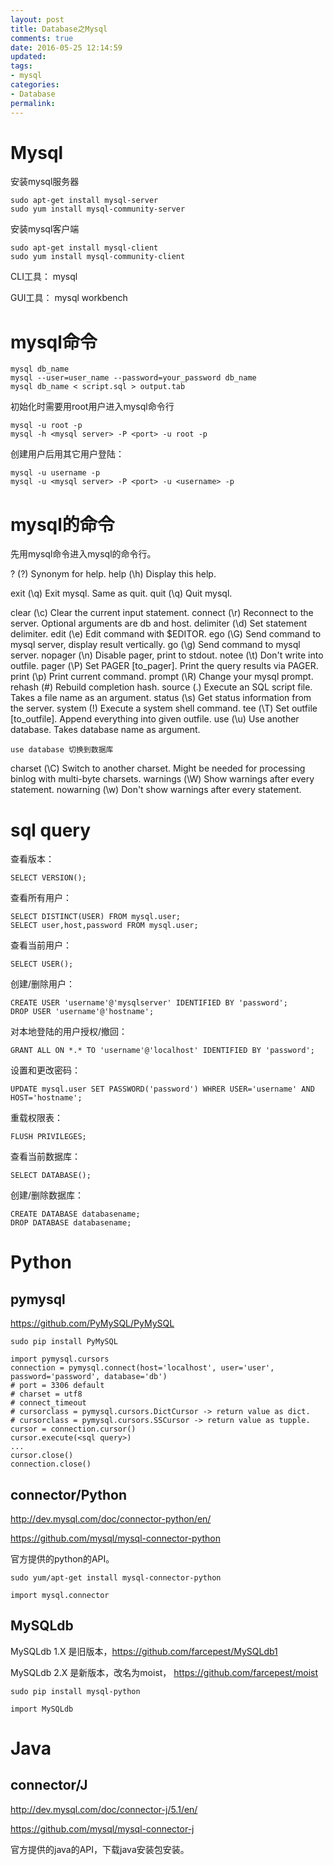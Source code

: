 ```yaml
---
layout: post
title: Database之Mysql
comments: true
date: 2016-05-25 12:14:59
updated:
tags:
- mysql
categories:
- Database
permalink:
---
```


# Mysql

安装mysql服务器

    sudo apt-get install mysql-server
    sudo yum install mysql-community-server

安装mysql客户端

    sudo apt-get install mysql-client
    sudo yum install mysql-community-client

CLI工具： mysql

GUI工具： mysql workbench

# mysql命令

    mysql db_name
    mysql --user=user_name --password=your_password db_name
    mysql db_name < script.sql > output.tab

初始化时需要用root用户进入mysql命令行

    mysql -u root -p
    mysql -h <mysql server> -P <port> -u root -p

创建用户后用其它用户登陆：

    mysql -u username -p
    mysql -u <mysql server> -P <port> -u <username> -p

# mysql的命令

先用mysql命令进入mysql的命令行。

?         (\?) Synonym for help.
help      (\h) Display this help.

exit      (\q) Exit mysql. Same as quit.
quit      (\q) Quit mysql.

clear     (\c) Clear the current input statement.
connect   (\r) Reconnect to the server. Optional arguments are db and host.
delimiter (\d) Set statement delimiter.
edit      (\e) Edit command with \$EDITOR.
ego       (\G) Send command to mysql server, display result vertically.
go        (\g) Send command to mysql server.
nopager   (\n) Disable pager, print to stdout.
notee     (\t) Don't write into outfile.
pager     (\P) Set PAGER [to_pager]. Print the query results via PAGER.
print     (\p) Print current command.
prompt    (\R) Change your mysql prompt.
rehash    (\#) Rebuild completion hash.
source    (\.) Execute an SQL script file. Takes a file name as an argument.
status    (\s) Get status information from the server.
system    (\!) Execute a system shell command.
tee       (\T) Set outfile [to_outfile]. Append everything into given outfile.
use       (\u) Use another database. Takes database name as argument.

    use database 切换到数据库

charset   (\C) Switch to another charset. Might be needed for processing binlog with multi-byte charsets.
warnings  (\W) Show warnings after every statement.
nowarning (\w) Don't show warnings after every statement.

# sql query

查看版本：

    SELECT VERSION();

查看所有用户：

    SELECT DISTINCT(USER) FROM mysql.user;
    SELECT user,host,password FROM mysql.user;

查看当前用户：

    SELECT USER();

创建/删除用户：

    CREATE USER 'username'@'mysqlserver' IDENTIFIED BY 'password';
    DROP USER 'username'@'hostname';

对本地登陆的用户授权/撤回：

    GRANT ALL ON *.* TO 'username'@'localhost' IDENTIFIED BY 'password';

设置和更改密码：

    UPDATE mysql.user SET PASSWORD('password') WHRER USER='username' AND HOST='hostname';

重载权限表：

    FLUSH PRIVILEGES;

查看当前数据库：

    SELECT DATABASE();

创建/删除数据库：

    CREATE DATABASE databasename;
    DROP DATABASE databasename;

# Python

## pymysql

<https://github.com/PyMySQL/PyMySQL>

    sudo pip install PyMySQL

    import pymysql.cursors
    connection = pymysql.connect(host='localhost', user='user', password='password', database='db')
    # port = 3306 default
    # charset = utf8
    # connect_timeout
    # cursorclass = pymysql.cursors.DictCursor -> return value as dict.
    # cursorclass = pymysql.cursors.SSCursor -> return value as tupple.
    cursor = connection.cursor()
    cursor.execute(<sql query>)
    ...
    cursor.close()
    connection.close()

## connector/Python

<http://dev.mysql.com/doc/connector-python/en/>

<https://github.com/mysql/mysql-connector-python>

官方提供的python的API。

    sudo yum/apt-get install mysql-connector-python

    import mysql.connector

## MySQLdb

MySQLdb 1.X 是旧版本，<https://github.com/farcepest/MySQLdb1>

MySQLdb 2.X 是新版本，改名为moist， <https://github.com/farcepest/moist>

    sudo pip install mysql-python

    import MySQLdb

# Java

## connector/J

<http://dev.mysql.com/doc/connector-j/5.1/en/>

<https://github.com/mysql/mysql-connector-j>

官方提供的java的API，下载java安装包安装。

